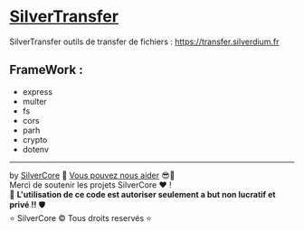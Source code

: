 # [SilverTransfer](https://transfer.silverdium.fr)


SilverTransfer outils de transfer de fichiers :
https://transfer.silverdium.fr

## FrameWork :
- express
- multer
- fs
- cors
- parh
- crypto
- dotenv

---

by [SilverCore](https://github.com/SilverCore-Git) 👑 [Vous pouvez nous aider](https://tipeee.com/silverdium) 😎💸<br>
Merci de soutenir les projets SilverCore ❤️ !<br>
🔐 **L'utilisation de ce code est autoriser seulement a but non lucratif et privé !!** 🛡️<br>
⭐  SilverCore ©️ Tous droits reservés  ⭐
